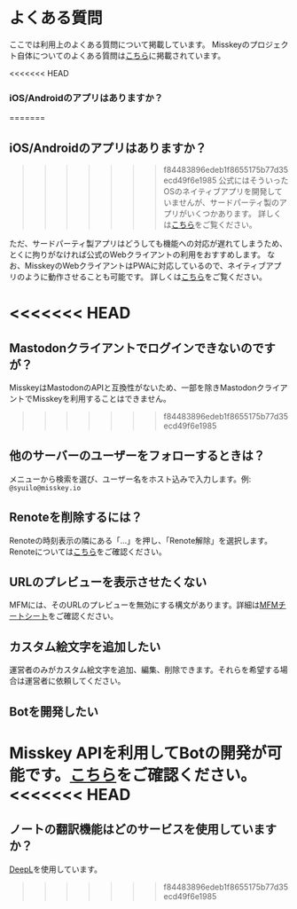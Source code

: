 # よくある質問
ここでは利用上のよくある質問について掲載しています。
Misskeyのプロジェクト自体についてのよくある質問は[こちら](./misskey)に掲載されています。

<<<<<<< HEAD
### iOS/Androidのアプリはありますか？
=======
## iOS/Androidのアプリはありますか？
>>>>>>> f84483896edeb1f8655175b77d35ecd49f6e1985
公式にはそういったOSのネイティブアプリを開発していませんが、サードパーティ製のアプリがいくつかあります。
詳しくは[こちら](./apps)をご覧ください。

ただ、サードパーティ製アプリはどうしても機能への対応が遅れてしまうため、とくに拘りがなければ公式のWebクライアントの利用をおすすめします。
なお、MisskeyのWebクライアントはPWAに対応しているので、ネイティブアプリのように動作させることも可能です。
詳しくは[こちら](todo)をご覧ください。

<<<<<<< HEAD
=======
## Mastodonクライアントでログインできないのですが？
MisskeyはMastodonのAPIと互換性がないため、一部を除きMastodonクライアントでMisskeyを利用することはできません。

>>>>>>> f84483896edeb1f8655175b77d35ecd49f6e1985
## 他のサーバーのユーザーをフォローするときは？
メニューから検索を選び、ユーザー名をホスト込みで入力します。例: `@syuilo@misskey.io`

## Renoteを削除するには？
Renoteの時刻表示の隣にある「...」を押し、「Renote解除」を選択します。
Renoteについては[こちら](../features/note)をご確認ください。

## URLのプレビューを表示させたくない
MFMには、そのURLのプレビューを無効にする構文があります。詳細は[MFMチートシート](/mfm-cheat-sheet)をご確認ください。

## カスタム絵文字を追加したい
運営者のみがカスタム絵文字を追加、編集、削除できます。それらを希望する場合は運営者に依頼してください。

## Botを開発したい
Misskey APIを利用してBotの開発が可能です。[こちら](../advanced/develop-bot)をご確認ください。
<<<<<<< HEAD
=======

## ノートの翻訳機能はどのサービスを使用していますか？
[DeepL](https://www.deepl.com/)を使用しています。
>>>>>>> f84483896edeb1f8655175b77d35ecd49f6e1985
